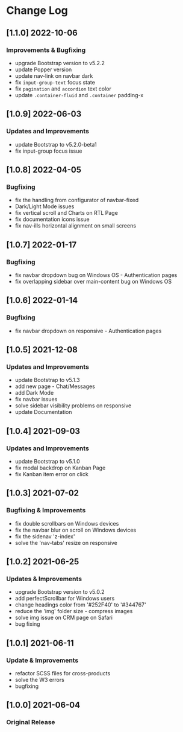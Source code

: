 # Change Log

## [1.1.0] 2022-10-06
### Improvements & Bugfixing
- upgrade Bootstrap version to v5.2.2
- update Popper version
- update nav-link on navbar dark
- fix `input-group-text` focus state
- fix `pagination` and `accordion` text color
- update `.container-fluid` and `.container` padding-x

## [1.0.9] 2022-06-03
### Updates and Improvements
- update Bootstrap to v5.2.0-beta1
- fix input-group focus issue

## [1.0.8] 2022-04-05
### Bugfixing
- fix the handling from configurator of navbar-fixed
- Dark/Light Mode issues
- fix vertical scroll and Charts on RTL Page
- fix documentation icons issue
- fix nav-ills horizontal alignment on small screens

## [1.0.7] 2022-01-17
### Bugfixing
- fix navbar dropdown bug on Windows OS - Authentication pages
- fix overlapping sidebar over main-content bug on Windows OS

## [1.0.6] 2022-01-14
### Bugfixing
- fix navbar dropdown on responsive - Authentication pages

## [1.0.5] 2021-12-08
### Updates and Improvements
- update Bootstrap to v5.1.3
- add new page - Chat/Messages
- add Dark Mode
- fix navbar issues
- solve sidebar visibility problems on responsive
- update Documentation

## [1.0.4] 2021-09-03
### Updates and Improvements
- update Bootstrap to v5.1.0
- fix modal backdrop on Kanban Page
- fix Kanban item error on click

## [1.0.3] 2021-07-02
### Bugfixing & Improvements
- fix double scrollbars on Windows devices
- fix the navbar blur on scroll on Windows devices
- fix the sidenav 'z-index'
- solve the 'nav-tabs' resize on responsive

## [1.0.2] 2021-06-25
### Updates & Improvements
- upgrade Bootstrap version to v5.0.2
- add perfectScrollbar for Windows users
- change headings color from '#252F40' to '#344767'
- reduce the 'img' folder size - compress images
- solve img issue on CRM page on Safari
- bug fixing

## [1.0.1] 2021-06-11
### Update & Improvements
- refactor SCSS files for cross-products
- solve the W3 errors
- bugfixing

## [1.0.0] 2021-06-04
### Original Release
